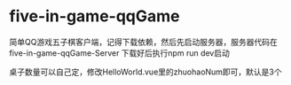 # five-in-game-qqGame

简单QQ游戏五子棋客户端，记得下载依赖，然后先启动服务器，服务器代码在five-in-game-qqGame-Server
下载好后执行npm run dev启动

桌子数量可以自己定，修改HelloWorld.vue里的zhuohaoNum即可，默认是3个
